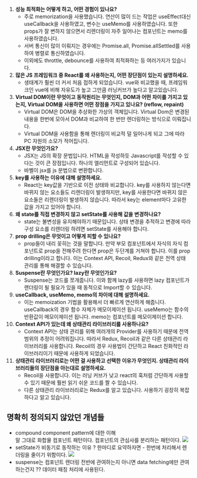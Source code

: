 1. **성능 최적화는 어떻게 하고, 어떤 경험이 있나요?**
    - 주로 memorization을 사용했습니다. 연산이 많이 드는 작업은 useEffect대신 useCallback을 사용하였고, 변수는 useMemo를 사용하였습니다. 또한 props가 잘 변하지 않으면서 리렌더링이 자주 일어나는 컴포넌트는 memo를 사용하였습니다.
    - 서버 통신이 많이 이뤄지는 경우에는 Promise.all, Promise.allSettled를 사용하여 병렬로 통신하였습니다.
    - 이외에도 throttle, debounce를 사용하여 최적화하는 등 여러가지가 있습니다.
2. **많은 JS 프레임워크 중 React를 왜 사용하는지, 어떤 장단점이 있는지 설명하세요.**
    - 생태계가 훨씬 더 커서 처음 접하게 되었습니다. vue와 비교했을 때, 프레임워크인 vue에 비해 자유도가 높고 그만큼 러닝커브가 높다고 알고있습니다.
3. **Virtual DOM이란 무엇이고 동작원리는 무엇인지, DOM과 어떤 차이를 가지고 있는지, Virtual DOM을 사용하면 어떤 장점을 가지고 있나요? (reflow, repaint)**
    - Virtual DOM은 DOM을 추상화한 가상의 객체입니다. Virtual Dom은 변경된 내용을 한번에 모아서 DOM과 비교하여 한 번만 렌더링하는 방식으로 이뤄집니다.
    - Virtual DOM을 사용함을 통해 렌더링이 비교적 덜 일어나게 되고 그에 따라 PC 자원의 소모가 적어집니다.
4. **JSX란 무엇인가요?**
    - JSX는 JS의 확장 문법입니다. HTML을 작성하듯 Javascript를 작성할 수 있다는 것이 큰 장점입니다. 하나의 엘리먼트로 구성되어 있습니다.
    - 바벨이 jsx를 js 문법으로 변환합니다.
5. **key를 사용하는 이유에 대해 설명하세요.**
    - React는 key값을 기반으로 이전 상태와 비교합니다. key를 사용하지 않는다면 바뀌지 않는 요소들도 리렌더링이 발생하지만, key를 사용한다면 바뀌지 않은 요소들은 리렌더링이 발생하지 않습니다. 따라서 key는 element마다 고유한 값을 가지고 있어야 합니다.
6. **왜 state를 직접 변경하지 않고 setState를 사용해 값을 변경하나요?**
    - state는 불변성을 유지해야하기 때문입니다. 상태 변경을 추적하고 변경에 따라 구성 요소를 리렌더링 하려면 setState를 사용해야 합니다.
7. **prop drilling은 무엇이고 어떻게 피할 수 있나요?**
    - prop들이 내리 꽂히는 것을 말합니다. 만약 부모 컴포넌트에서 자식의 자식 컴포넌트로 prop을 전해주려 한다면 prop은 두단계를 거쳐야 합니다. 이를 prop drilling이라고 합니다. 이는 Context API, Recoil, Redux와 같은 전역 상태 관리를 통해 해결할 수 있습니다.
8. **Suspense란 무엇인가요? lazy란 무엇인가요?**
    - Suspense는 코드를 쪼개줍니다. 이와 함께 lazy를 사용하면 lazy 컴포넌트가 랜더링이 될 필요가 있을 때 동적으로 Import할 수 있습니다.
9. **useCallback, useMemo, memo의 차이에 대해 설명하세요.**
    - 이는 memoization 기법을 활용해서 더 빠르게 연산하게 해줍니다. useCallback의 경우 함수 자체가 메모이제이션 됩니다. useMemo는 함수의 반환값이 메모이제이션 됩니다. memo는 컴포넌트를 메모이제이션 합니다.
10. **Context API가 있는데 왜 상태관리 라이브러리를 사용하나요?**
    - Context API는 상태 관리를 위해 여러개의 Provider를 사용하기 때문에 전역 범위의 추정이 어려워집니다. 따라서 Redux, Recoil과 같은 다른 상태관리 라이브러리를 사용합니다. Recoil의 경우 사용법이 간단하고 React 친화적인 라이브러리이기 때문에 사용하게 되었습니다.
11. **상태관리 라이브러리로는 어떤 걸 사용하고 선택한 이유가 무엇인지. 상태관리 라이브러리들의 장단점을 아는대로 설명하세요.**
    - Recoil을 사용합니다. 이는 러닝 커브가 낮고 react의 훅처럼 간단하게 사용할 수 있기 때문에 훨씬 읽기 쉬운 코드를 짤 수 있습니다.
    - 다른 상태관리 라이브러리로는 Redux를 알고 있습니다. 사용하기 굉장히 복잡하다고 알고 있습니다.


## 명확히 정의되지 않았던 개념들
- compound component pattern에 대한 이해  
말 그대로 화합물 컴포넌트 패턴이다. 컴포넌트의 관심사를 분리하는 패턴이다. 
![](https://velog.velcdn.com/images/dusdjeks/post/d604ac92-88f8-4d88-94d5-77b56bdc89bd/image.png)
- setState가 비동기로 동작하는 이유 ? 
한마디로 요약하자면 - 한번에 처리해서 렌더링을 줄이기 위함이다. 
![](https://velog.velcdn.com/images/dusdjeks/post/3065a6f3-5a33-44a0-a436-e2bcae133959/image.png)
- suspense는 컴포넌트 렌더링 전반에 관여하는지 아니면 data fetching에만 관여하는건지 ??
데이터 패칭 처리에 사용된다. 